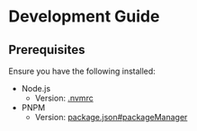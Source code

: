 # Development Guide

## Prerequisites

Ensure you have the following installed:

- Node.js
  - Version: [.nvmrc](../.nvmrc)
- PNPM
  - Version: [package.json#packageManager](../package.json#L4)
